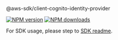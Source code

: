 @aws-sdk/client-cognito-identity-provider

[![NPM version](https://img.shields.io/npm/v/@aws-sdk/client-cognito-identity-provider/rc.svg)](https://www.npmjs.com/package/@aws-sdk/client-cognito-identity-provider)
[![NPM downloads](https://img.shields.io/npm/dm/@aws-sdk/client-cognito-identity-provider.svg)](https://www.npmjs.com/package/@aws-sdk/client-cognito-identity-provider)

For SDK usage, please step to [SDK readme](https://github.com/aws/aws-sdk-js-v3).

